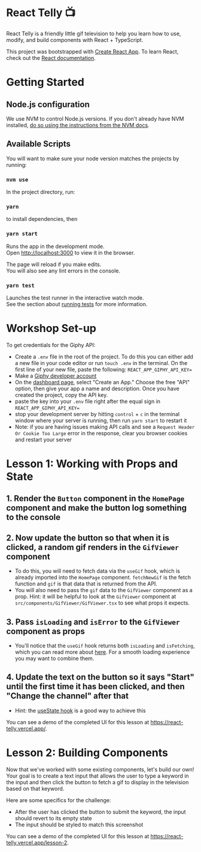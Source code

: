 # React Telly 📺

React Telly is a friendly little gif television to help you learn how to use, modify, and build components with React + TypeScript.

This project was bootstrapped with [Create React App](https://github.com/facebook/create-react-app). To learn React, check out the [React documentation](https://reactjs.org/).

# Getting Started 

## Node.js configuration

We use NVM to control Node.js versions. If you don't already have NVM installed, [do so using the instructions from the NVM docs](https://github.com/nvm-sh/nvm#installing-and-updating).

## Available Scripts

You will want to make sure your node version matches the projects by running:
### `nvm use`

In the project directory, run:
### `yarn`
to install dependencies, then
### `yarn start`

Runs the app in the development mode.\
Open [http://localhost:3000](http://localhost:3000) to view it in the browser.

The page will reload if you make edits.\
You will also see any lint errors in the console.

### `yarn test`

Launches the test runner in the interactive watch mode.\
See the section about [running tests](https://facebook.github.io/create-react-app/docs/running-tests) for more information.

# Workshop Set-up

To get credentials for the Giphy API:
* Create a `.env` file in the root of the project. To do this you can either add a new file in your code editor or run `touch .env` in the terminal. On the first line of your new file, paste the following: `REACT_APP_GIPHY_API_KEY=`
* Make a [Giphy developer account](https://developers.giphy.com/)
* On the [dashboard page](https://developers.giphy.com/dashboard/?), select "Create an App." Choose the free "API" option, then give your app a name and description. Once you have created the project, copy the API key.
* paste the key into your `.env` file right after the equal sign in `REACT_APP_GIPHY_API_KEY=`
* stop your development server by hitting `control` + `c` in the terminal window where your server is running, then run `yarn start` to restart it
* Note: if you are having issues making API calls and see a `Request Header Or Cookie Too Large` error in the response, clear you browser cookies and restart your server

# Lesson 1: Working with Props and State

## 1. Render the `Button` component in the `HomePage` component and make the button log something to the console
## 2. Now update the button so that when it is clicked, a random gif renders in the `GifViewer` component
* To do this, you will need to fetch data via the `useGif` hook, which is already imported into the `HomePage` component. `fetchNewGif` is the fetch function and `gif` is that data that is returned from the API.
* You will also need to pass the `gif` data to the `GifViewer` component as a prop. Hint: it will be helpful to look at the `GifViewer` component at `src/components/GifViewer/GifViewer.tsx` to see what props it expects.
## 3. Pass `isLoading` and `isError` to the `GifViewer` component as props
* You'll notice that the `useGif` hook returns both `isLoading` and `isFetching`, which you can read more about [here](https://tanstack.com/query/v4/docs/react/reference/useQuery). For a smooth loading experience you may want to combine them.
## 4. Update the text on the button so it says "Start" until the first time it has been clicked, and then "Change the channel" after that
* Hint: the [useState hook](https://react.dev/reference/react/useState) is a good way to achieve this

You can see a demo of the completed UI for this lesson at https://react-telly.vercel.app/.

# Lesson 2: Building Components

Now that we've worked with some existing components, let's build our own! Your goal is to create a text input that allows the user to type a keyword in the input and then click the button to fetch a gif to display in the television based on that keyword.

Here are some specifics for the challenge:

* After the user has clicked the button to submit the keyword, the input should revert to its empty state
* The input should be styled to match this screenshot


You can see a demo of the completed UI for this lesson at https://react-telly.vercel.app/lesson-2.
